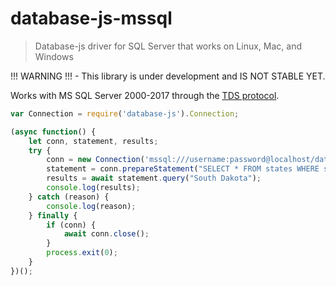 # database-js-mssql

> Database-js driver for SQL Server that works on Linux, Mac, and Windows

!!! WARNING !!! - This library is under development and IS NOT STABLE YET.

Works with MS SQL Server 2000-2017 through the  [TDS protocol](http://msdn.microsoft.com/en-us/library/dd304523.aspx).


```js
var Connection = require('database-js').Connection;

(async function() {
    let conn, statement, results;
    try {
        conn = new Connection('mssql:///username:password@localhost/database');
        statement = conn.prepareStatement("SELECT * FROM states WHERE state = ?");
        results = await statement.query("South Dakota");
        console.log(results);
    } catch (reason) {
        console.log(reason);
    } finally {
        if (conn) {
            await conn.close();
        }
        process.exit(0);
    }
})();
```